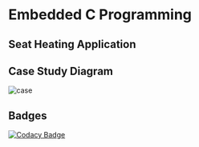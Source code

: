 # Embedded C Programming

## Seat Heating Application

## Case Study Diagram 
![case](https://github.com/Shwetha-H/Stepin-Embedded_C/blob/be55522f2b1601b8bfbdfdfe001a396f0df19ab3/Images/casestudy.png)
## Badges
[![Codacy Badge](https://app.codacy.com/project/badge/Grade/5e36cbcb2831423d8f7fafc4103e0989)](https://www.codacy.com/gh/Shwetha-H/Stepin-Embedded_C/dashboard?utm_source=github.com&amp;utm_medium=referral&amp;utm_content=Shwetha-H/Stepin-Embedded_C&amp;utm_campaign=Badge_Grade)
